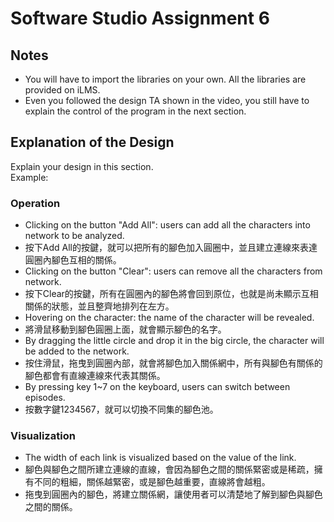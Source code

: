 # Software Studio Assignment 6

## Notes
+ You will have to import the libraries on your own. All the libraries are provided on iLMS.
+ Even you followed the design TA shown in the video, you still have to explain the control of the program in the next section.

## Explanation of the Design
Explain your design in this section.  
Example:
### Operation
+ Clicking on the button "Add All": users can add all the characters into network to be analyzed.
+ 按下Add All的按鍵，就可以把所有的腳色加入圓圈中，並且建立連線來表達圓圈內腳色互相的關係。
+ Clicking on the button "Clear": users can remove all the characters from network.
+ 按下Clear的按鍵，所有在圓圈內的腳色將會回到原位，也就是尚未顯示互相關係的狀態，並且整齊地排列在左方。
+ Hovering on the character: the name of the character will be revealed.
+ 將滑鼠移動到腳色圓圈上面，就會顯示腳色的名字。
+ By dragging the little circle and drop it in the big circle, the character will be added to the network.
+ 按住滑鼠，拖曳到圓圈內部，就會將腳色加入關係網中，所有與腳色有關係的腳色都會有直線連線來代表其關係。
+ By pressing key 1~7 on the keyboard, users can switch between episodes.
+ 按數字鍵1234567，就可以切換不同集的腳色池。

### Visualization
+ The width of each link is visualized based on the value of the link.
+ 腳色與腳色之間所建立連線的直線，會因為腳色之間的關係緊密或是稀疏，擁有不同的粗細，關係越緊密，或是腳色越重要，直線將會越粗。
+ 拖曳到圓圈內的腳色，將建立關係網，讓使用者可以清楚地了解到腳色與腳色之間的關係。
